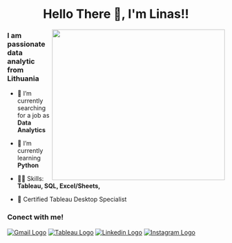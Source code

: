 <div align="center">
  <h1 style="font-size: 2em; font-weight: bold;">Hello There 👏, I'm Linas!!</h1>
</div>

<img align="right" width="400" height="350" src="https://cdn.dribbble.com/users/20368/screenshots/4012238/media/f75db1b2b21e31c269b74c259564d19f.gif">

### I am passionate data analytic from Lithuania


- 🔭 I’m currently searching for a job as **Data Analytics**

- 🌱 I’m currently learning **Python**

- 👨‍💻 Skills: **Tableau, SQL, Excel/Sheets,**

- 🏅 Certified Tableau Desktop Specialist



### Conect with me! 

[![Gmail Logo](https://img.shields.io/badge/Gmail-D14836?style=for-the-badge&logo=gmail&logoColor=white)](mailto:linass.sutkaitis@gmail.com) [![Tableau Logo](https://img.shields.io/badge/Tableau-E97627?style=for-the-badge&logo=Tableau&logoColor=white)](https://public.tableau.com/app/profile/linas.sutkaitis/vizzes) [![Linkedin Logo](https://img.shields.io/badge/LinkedIn-0077B5?style=for-the-badge&logo=linkedin&logoColor=white)](https://www.linkedin.com/in/linas-sutkaitis/) [![Instagram Logo](https://img.shields.io/badge/Instagram-E4405F?style=for-the-badge&logo=instagram&logoColor=white)](https://www.instagram.com/linas_su/) 




<!--
**LinasSut/LinasSut** is a ✨ _special_ ✨ repository because its `README.md` (this file) appears on your GitHub profile.

Here are some ideas to get you started:

- 👯 I’m looking to collaborate on ...
- 🤔 I’m looking for help with ...
- 💬 Ask me about ...
- 📫 How to reach me: ...
- 😄 Pronouns: ...
- ⚡ Fun fact: ...
-->
